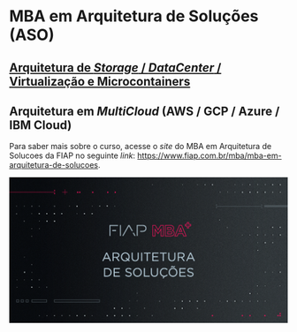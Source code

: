 # MBA em Arquitetura de Soluções (ASO)

## [Arquitetura de *Storage* / *DataCenter* / Virtualização e Microcontainers](https://github.com/josecastillolema/fiap/tree/master/aso/microservices)

## Arquitetura em *MultiCloud* (AWS / GCP / Azure / IBM Cloud)

Para saber mais sobre o curso, acesse o *site* do MBA em Arquitetura de Solucoes da FIAP no seguinte *link*: https://www.fiap.com.br/mba/mba-em-arquitetura-de-solucoes.

![FIAP MBA](/img/arq-solucoes.png)
